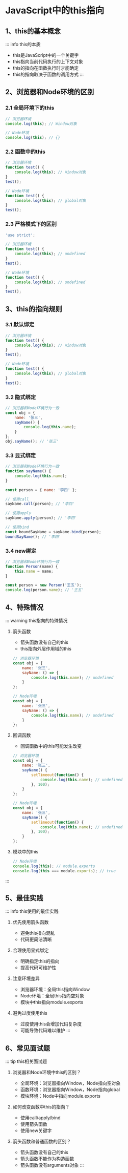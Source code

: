 # JavaScript中的this指向

## 1、this的基本概念

::: info this的本质
- this是JavaScript中的一个关键字
- this指向当前代码执行的上下文对象
- this的指向在函数执行时才能确定
- this的指向取决于函数的调用方式
:::

## 2、浏览器和Node环境的区别

### 2.1 全局环境下的this
```javascript
// 浏览器环境
console.log(this); // Window对象

// Node环境
console.log(this); // {}
```

### 2.2 函数中的this
```javascript
// 浏览器环境
function test() {
    console.log(this); // Window对象
}
test();

// Node环境
function test() {
    console.log(this); // global对象
}
test();
```

### 2.3 严格模式下的区别
```javascript
'use strict';

// 浏览器环境
function test() {
    console.log(this); // undefined
}
test();

// Node环境
function test() {
    console.log(this); // undefined
}
test();
```

## 3、this的指向规则

### 3.1 默认绑定
```javascript
// 浏览器环境
function test() {
    console.log(this); // Window对象
}
test();

// Node环境
function test() {
    console.log(this); // global对象
}
test();
```

### 3.2 隐式绑定
```javascript
// 浏览器和Node环境行为一致
const obj = {
    name: '张三',
    sayName() {
        console.log(this.name);
    }
};
obj.sayName(); // '张三'
```

### 3.3 显式绑定
```javascript
// 浏览器和Node环境行为一致
function sayName() {
    console.log(this.name);
}

const person = { name: '李四' };

// 使用call
sayName.call(person); // '李四'

// 使用apply
sayName.apply(person); // '李四'

// 使用bind
const boundSayName = sayName.bind(person);
boundSayName(); // '李四'
```

### 3.4 new绑定
```javascript
// 浏览器和Node环境行为一致
function Person(name) {
    this.name = name;
}

const person = new Person('王五');
console.log(person.name); // '王五'
```

## 4、特殊情况

::: warning this指向的特殊情况
1. 箭头函数
   - 箭头函数没有自己的this
   - this指向外层作用域的this
   ```javascript
   // 浏览器环境
   const obj = {
       name: '张三',
       sayName: () => {
           console.log(this.name); // undefined
       }
   };

   // Node环境
   const obj = {
       name: '张三',
       sayName: () => {
           console.log(this.name); // undefined
       }
   };
   ```

2. 回调函数
   - 回调函数中的this可能发生改变
   ```javascript
   // 浏览器环境
   const obj = {
       name: '张三',
       sayName() {
           setTimeout(function() {
               console.log(this.name); // undefined
           }, 100);
       }
   };

   // Node环境
   const obj = {
       name: '张三',
       sayName() {
           setTimeout(function() {
               console.log(this.name); // undefined
           }, 100);
       }
   };
   ```

3. 模块中的this
   ```javascript
   // Node环境
   console.log(this); // module.exports
   console.log(this === module.exports); // true
   ```
:::

## 5、最佳实践

::: info this使用的最佳实践
1. 优先使用箭头函数
   - 避免this指向混乱
   - 代码更简洁清晰

2. 合理使用显式绑定
   - 明确指定this的指向
   - 提高代码可维护性

3. 注意环境差异
   - 浏览器环境：全局this指向Window
   - Node环境：全局this指向空对象
   - 模块中this指向module.exports

4. 避免过度使用this
   - 过度使用this会增加代码复杂度
   - 可能导致代码难以维护
:::

## 6、常见面试题

::: tip this相关面试题
1. 浏览器和Node环境中this的区别？
   - 全局环境：浏览器指向Window，Node指向空对象
   - 函数环境：浏览器指向Window，Node指向global
   - 模块环境：Node中指向module.exports

2. 如何改变函数中this的指向？
   - 使用call/apply/bind
   - 使用箭头函数
   - 使用new关键字

3. 箭头函数和普通函数的区别？
   - 箭头函数没有自己的this
   - 箭头函数不能作为构造函数
   - 箭头函数没有arguments对象
:::

